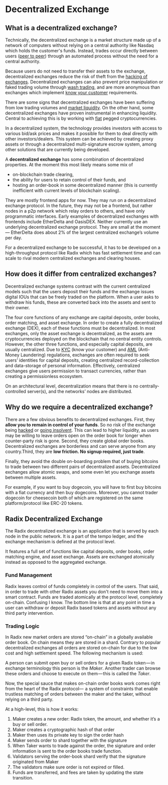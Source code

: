 # Decentralized Exchange

## What is a decentralized exchange?

Technically, the decentralized exchange is a market structure made up of a network of computers without relying on a  central authority like Nasdaq which holds the customer's funds. Instead, trades occur directly between users \([peer to peer](https://en.wikipedia.org/wiki/Peer-to-peer)\) through an automated process without the need for a central authority. 

Because users do not need to transfer their assets to the exchange, decentralized exchanges reduce the risk of theft from the [hacking of exchanges](https://en.wikipedia.org/wiki/Cryptocurrency_and_security). Decentralized exchanges can also prevent price manipulation or faked trading volume through [wash trading](https://en.wikipedia.org/wiki/Wash_trade), and are more anonymous than exchanges which implement [know your customer](https://en.wikipedia.org/wiki/Know_your_customer) requirements.

There are some signs that decentralized exchanges have been suffering from low trading volumes and [market liquidity](https://en.wikipedia.org/wiki/Market_liquidity). On the other hand, some decentralized exchanges have proven instrumental in enhancing liquidity. Central to achieving this is by working with [fiat](https://en.wikipedia.org/wiki/Fiat_money) pegged cryptocurrencies. 

In a decentralized system, the technology provides investors with access to various bid/ask prices and makes it possible for them to deal directly with other investors/dealers. This system can be achieved by creating proxy assets or through a decentralized multi-signature escrow system, among other solutions that are currently being developed.

A **decentralized exchange** has some combination of decentralized properties. At the moment this most likely means some mix of 

* on-blockchain trade clearing, 
* the ability for users to retain control of their funds, and 
* hosting an order-book in some decentralized manner \(this is currently inefficient with current levels of blockchain scaling\). 

They are mostly frontend apps for now. They may run on a decentralized exchange protocol. In the future, they may not be a frontend, but rather nodes in a p2p network which relay orders to others, and have only programmatic interfaces. Early examples of decentralized exchanges with frontends include EtherDelta and OasisDEX. Neither currently use an underlying decentralized exchange protocol. They are small at the moment— EtherDelta does about 2% of the largest centralized exchange’s volume per day.

For a decentralized exchange to be successful, it has to be developed on a high-throughput protocol like Radix which has fast settlement time and can scale to rival modern centralized exchanges and clearing houses.

## How does it differ from centralized exchanges?

Decentralized exchange systems contrast with the current centralized models such that the users deposit their funds and the exchange issues digital IOUs that can be freely traded on the platform. When a user asks to withdraw his funds, these are converted back into the assets and sent to their owner.

The four core functions of any exchange are capital deposits, order books, order matching, and asset exchange. In order to create a fully decentralized exchange \(DEX\), each of these functions must be decentralized. In most exchanges, only the asset exchange is decentralized, as the assets are cryptocurrencies deployed on the blockchain that no central entity controls. However, the other three functions, and especially capital deposits, are usually centralized. Due to [KYC](https://www.google.com/url?q=https://fin.plaid.com/articles/kyc-basics&sa=D&ust=1533674332985000) \(know your customer\) and [AML](https://www.google.com/url?q=http://www.finra.org/industry/aml&sa=D&ust=1533674332985000) \(Anti-Money Laundering\) regulations, exchanges are often required to seek users’ identities for capital deposits, creating centralized record-collection and data-storage of personal information. Effectively, centralized exchanges give users permission to transact currencies, rather than creating a permissionless ecosystem.

On an architectural level, decentralization means that there is no centrally-controlled server\(s\), and the networks’ nodes are distributed.

## Why do we require a decentralized exchange?

There are a few obvious benefits to decentralized exchanges. First, they **allow you to remain in control of your funds**. So no risk of the exchange being [hacked](https://steemit.com/bitcoin/@michaelmatthews/list-of-bitcoin-hacks-2012-2016) or [going insolvent](https://magoo.github.io/Blockchain-Graveyard/). This can lead to higher liquidity, as users may be willing to leave orders open on the order book for longer when counter-party risk is gone. Second, they create global order books. Decentralized exchanges are borderless and can serve anyone from any country.Third, they are **low friction. No signup required, just trade**.

Finally, they avoid the double on-boarding problem that of buying bitcoins to trade between two different pairs of decentralized assets. Decentralized exchanges allow atomic swaps, and some even let you exchange assets between multiple assets. 

For example, if you want to buy dogecoin, you will have to first buy bitcoins with a fiat currency and then buy dogecoins. Moreover, you cannot trader dogecoin for cheesecoin both of which are registered on the same platform/protocol like ERC-20 tokens.

## Radix Decentralized Exchange

The Radix decentralized exchange is an application that is served by each node in the public network. It is a part of the tempo ledger, and the exchange mechanism is defined at the protocol level.

It features a full set of functions like capital deposits, order books, order matching engine, and asset exchange. Assets are exchanged atomically instead as opposed to the aggregated exchange.

### **Fund Management**

Radix leaves control of funds completely in control of the users. That said, in order to trade with other Radix assets you don't need to move them into a smart contract. Funds are traded atomically at the protocol level, completely on-chain. Confusing I know. The bottom line is that at any point in time a user can withdraw or deposit Radix based tokens and assets without any third party intervention.

### **Trading Logic**

In Radix new market orders are stored “on-chain” in a globally available order book. On chain means they are stored in a shard. Contrary to popular decentralized exchanges all orders are stored on-chain for due to the low cost and high settlement speed. The following mechanism is used:

A person can submit open buy or sell orders for a given Radix token — in exchange terminology this person is the _Maker_. Another trader can browse these orders and choose to execute on them — this is called the _Taker_.

Now, the special sauce that makes on-chain order books work comes right from the heart of the Radix protocol—  a system of constraints that enable trustless matching of orders between the maker and the taker, without relying on a third party. 

At a high-level, this is how it works:

1. Maker creates a new order: Radix token, the amount,  and whether it’s a buy or sell order.
2. Maker creates a cryptographic hash of that order
3. Maker then uses its private key to sign the order hash
4. Maker sends order to shard together with the signature
5. When Taker wants to trade against the order, the signature and order information is sent to the order books trade function.
6. Validators serving the order-book shard verify that the signature originated from Maker
7. The validators make sure order is not expired or filled.
8. Funds are transferred, and fees are taken by updating the state transition.



